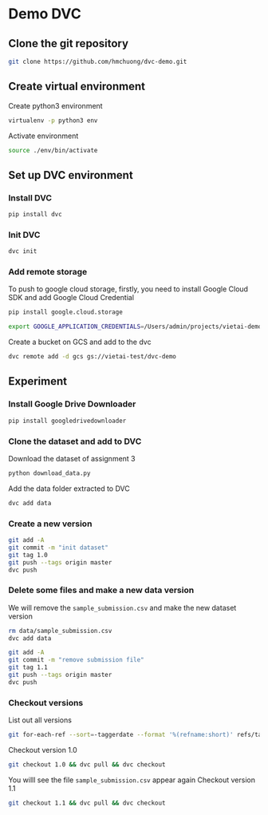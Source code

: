 # Demo DVC

## Clone the git repository
```bash
git clone https://github.com/hmchuong/dvc-demo.git
```

## Create virtual environment
Create python3 environment
```bash
virtualenv -p python3 env
```
Activate environment
```bash
source ./env/bin/activate
```

## Set up DVC environment
### Install DVC
```bash
pip install dvc
```
### Init DVC
```bash
dvc init
```
### Add remote storage
To push to google cloud storage, firstly, you need to install Google Cloud SDK and add Google Cloud Credential
```bash
pip install google.cloud.storage
```
```bash
export GOOGLE_APPLICATION_CREDENTIALS=/Users/admin/projects/vietai-demo/dvc-demo/authen.json
```
Create a bucket on GCS and add to the dvc
```bash
dvc remote add -d gcs gs://vietai-test/dvc-demo
```
## Experiment
### Install Google Drive Downloader
```bash
pip install googledrivedownloader
```
### Clone the dataset and add to DVC
Download the dataset of assignment 3
```bash
python download_data.py
```
Add the data folder extracted to DVC
```bash
dvc add data
```
### Create a new version
```bash
git add -A
git commit -m "init dataset"
git tag 1.0
git push --tags origin master
dvc push
```
### Delete some files and make a new data version
We will remove the `sample_submission.csv` and make the new dataset version
```bash
rm data/sample_submission.csv
dvc add data
```
```bash
git add -A
git commit -m "remove submission file"
git tag 1.1
git push --tags origin master
dvc push
```

### Checkout versions
List out all versions
```bash
git for-each-ref --sort=-taggerdate --format '%(refname:short)' refs/tags
```
Checkout version 1.0
```bash
git checkout 1.0 && dvc pull && dvc checkout
```
You willl see the file `sample_submission.csv` appear again
Checkout version 1.1
```bash
git checkout 1.1 && dvc pull && dvc checkout
```
